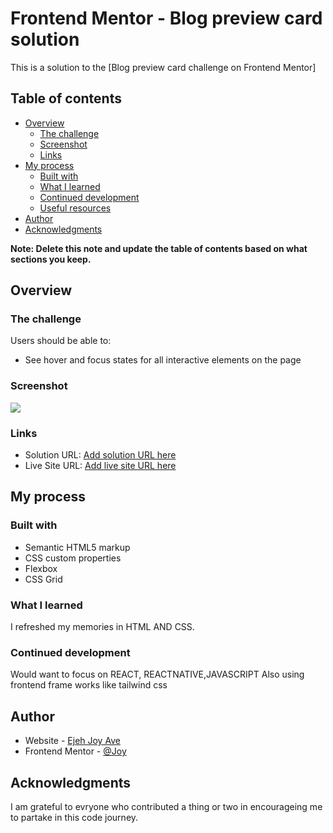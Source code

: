 # Frontend Mentor - Blog preview card solution

This is a solution to the [Blog preview card challenge on Frontend Mentor]
## Table of contents

- [Overview](#overview)
  - [The challenge](#the-challenge)
  - [Screenshot](#screenshot)
  - [Links](#links)
- [My process](#my-process)
  - [Built with](#built-with)
  - [What I learned](#what-i-learned)
  - [Continued development](#continued-development)
  - [Useful resources](#useful-resources)
- [Author](#author)
- [Acknowledgments](#acknowledgments)

**Note: Delete this note and update the table of contents based on what sections you keep.**

## Overview

### The challenge

Users should be able to:

- See hover and focus states for all interactive elements on the page

### Screenshot

![](./images/screenshot.jpg)


### Links

- Solution URL: [Add solution URL here](https://github.com/SensationalBug/QRcode.git)
- Live Site URL: [Add live site URL here](https://joyaj2.github.io/blog-card/)

## My process

### Built with

- Semantic HTML5 markup
- CSS custom properties
- Flexbox
- CSS Grid

### What I learned

I refreshed my memories in HTML AND CSS.


### Continued development

Would want to focus on REACT, REACTNATIVE,JAVASCRIPT
Also using frontend frame works like tailwind css

## Author

- Website - [Ejeh Joy Ave](https://www.your-site.com)
- Frontend Mentor - [@Joy](https://www.frontendmentor.io/profile/yourusername)


## Acknowledgments

I am grateful to evryone who contributed a thing or two in encourageing me to partake in this code journey.